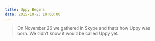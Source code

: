 ```yaml
---
title: Uppy Begins
date: 2015-10-26 10:00:00
---
```


> On November 26 we gathered in Skype and that’s how Uppy was born. We didn’t know it would be called Uppy yet.
